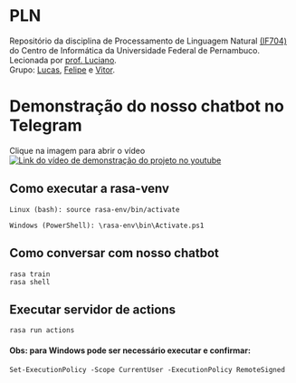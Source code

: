 # PLN
Repositório da disciplina de Processamento de Linguagem Natural [(IF704)](https://profluciano.github.io/pln) do Centro de Informática da Universidade Federal de Pernambuco.
<br>Lecionada por [prof. Luciano](https://github.com/ProfLuciano).
<br>Grupo: [Lucas](https://github.com/lsm-5), [Felipe](https://github.com/felipebma) e [Vitor](https://github.com/vss-2).

# Demonstração do nosso chatbot no Telegram
Clique na imagem para abrir o vídeo <br>
[![Link do vídeo de demonstração do projeto no youtube](https://img.youtube.com/vi/yK6aHSIqSKA/0.jpg)](https://www.youtube.com/watch?v=yK6aHSIqSKA&ab_channel=LucasSilvadeMendonca)

## Como executar a rasa-venv
` Linux (bash): source rasa-env/bin/activate `

` Windows (PowerShell): \rasa-env\bin\Activate.ps1 `

## Como conversar com nosso chatbot
` rasa train `<br>
` rasa shell `

## Executar servidor de actions
` rasa run actions `

#### Obs: para Windows pode ser necessário executar e confirmar: 
``` Set-ExecutionPolicy -Scope CurrentUser -ExecutionPolicy RemoteSigned ```
